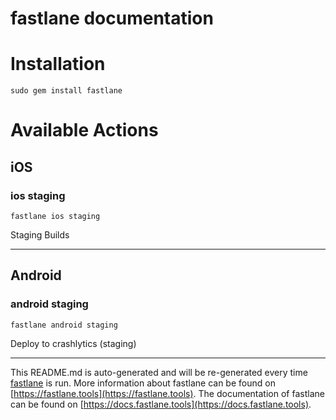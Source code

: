 fastlane documentation
================
# Installation
```
sudo gem install fastlane
```
# Available Actions
## iOS
### ios staging
```
fastlane ios staging
```
Staging Builds

----

## Android
### android staging
```
fastlane android staging
```
Deploy to crashlytics (staging)

----

This README.md is auto-generated and will be re-generated every time [fastlane](https://fastlane.tools) is run.
More information about fastlane can be found on [https://fastlane.tools](https://fastlane.tools).
The documentation of fastlane can be found on [https://docs.fastlane.tools](https://docs.fastlane.tools).
